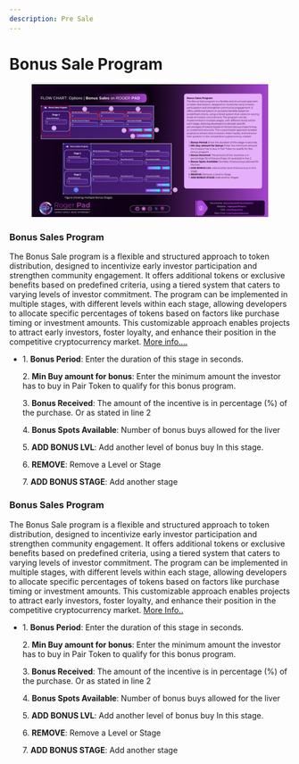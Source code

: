 ```yaml
---
description: Pre Sale
---
```


# Bonus Sale Program

<figure><img src="../../../.gitbook/assets/Bonus Buy (1) (1).png" alt=""><figcaption></figcaption></figure>

### Bonus Sales Program

The Bonus Sale program is a flexible and structured approach to token distribution, designed to incentivize early investor participation and strengthen community engagement. It offers additional tokens or exclusive benefits based on predefined criteria, using a tiered system that caters to varying levels of investor commitment. The program can be implemented in multiple stages, with different levels within each stage, allowing developers to allocate specific percentages of tokens based on factors like purchase timing or investment amounts. This customizable approach enables projects to attract early investors, foster loyalty, and enhance their position in the competitive cryptocurrency market.  [More info....](https://docs.rogerpad.finance/devleopers-corner/sales-options/bonus-sales-program)



*   1\.      **Bonus Period**: Enter the duration of this stage in seconds.

    2\.     **Min Buy amount for bonus**:  Enter the minimum amount the investor has to buy in Pair Token to qualify for this bonus program.

    3\.     **Bonus Received**: The amount of the incentive is in percentage (%) of the purchase. Or as stated in line 2

    4\.     **Bonus Spots Available**:  Number of bonus buys allowed for the liver

    5\.     **ADD BONUS LVL**: Add another level of bonus buy In this stage.

    6\.     **REMOVE**: Remove a Level or Stage

    7\.     **ADD BONUS STAGE**: Add another stage

### Bonus Sales Program

The Bonus Sale program is a flexible and structured approach to token distribution, designed to incentivize early investor participation and strengthen community engagement. It offers additional tokens or exclusive benefits based on predefined criteria, using a tiered system that caters to varying levels of investor commitment. The program can be implemented in multiple stages, with different levels within each stage, allowing developers to allocate specific percentages of tokens based on factors like purchase timing or investment amounts. This customizable approach enables projects to attract early investors, foster loyalty, and enhance their position in the competitive cryptocurrency market.  [More Info..](https://docs.rogerpad.finance/devleopers-corner/sales-options/bonus-sales-program)



*   1\.      **Bonus Period**: Enter the duration of this stage in seconds.

    2\.    **Min Buy amount for bonus**:  Enter the minimum amount the investor has to buy in Pair Token to qualify for this bonus program.

    3\.     **Bonus Received**: The amount of the incentive is in percentage (%) of the purchase. Or as stated in line 2

    4\.     **Bonus Spots Available**:  Number of bonus buys allowed for the liver

    5\.     **ADD BONUS LVL**: Add another level of bonus buy In this stage.

    6\.     **REMOVE**: Remove a Level or Stage

    7\.     **ADD BONUS STAGE**: Add another stage
